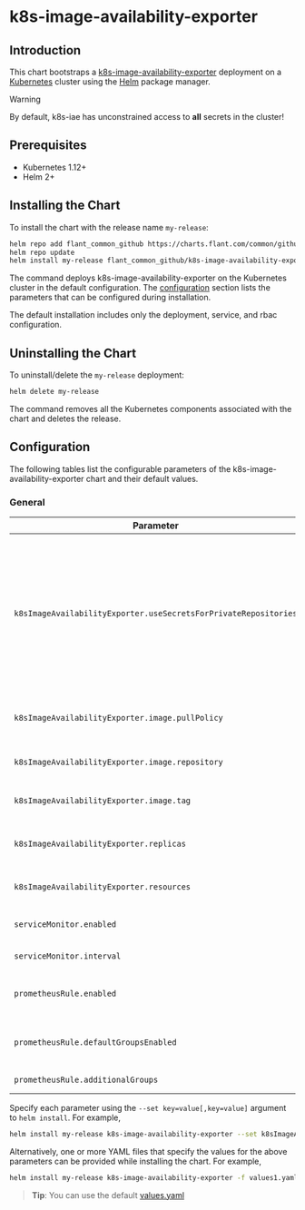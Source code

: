 # k8s-image-availability-exporter

## Introduction

This chart bootstraps a [k8s-image-availability-exporter](https://github.com/flant/k8s-image-availability-exporter) deployment on a [Kubernetes](http://kubernetes.io) cluster using the [Helm](https://helm.sh) package manager.

> [!WARNING]  
> By default, k8s-iae has unconstrained access to **all** secrets in the cluster!

## Prerequisites
  - Kubernetes 1.12+
  - Helm 2+

## Installing the Chart

To install the chart with the release name `my-release`:

```bash
helm repo add flant_common_github https://charts.flant.com/common/github
helm repo update
helm install my-release flant_common_github/k8s-image-availability-exporter
```

The command deploys k8s-image-availability-exporter on the Kubernetes cluster in the default configuration. The [configuration](#configuration) section lists the parameters that can be configured during installation.

The default installation includes only the deployment, service, and rbac configuration.

## Uninstalling the Chart

To uninstall/delete the `my-release` deployment:

```bash
helm delete my-release
```

The command removes all the Kubernetes components associated with the chart and deletes the release.

## Configuration

The following tables list the configurable parameters of the k8s-image-availability-exporter chart and their default values.

### General
| Parameter | Description | Default |
| ----- | ----------- | ------ |
| `k8sImageAvailabilityExporter.useSecretsForPrivateRepositories` | Give k8s-iae unconstrained access to all secrets in the cluster. This is necessary if there are images from private registries deployed in pods where the pull secret is not defined in `spec.imagePullSecrets` in plaintext but rather in an external secret. This setting only modifies the RBAC rules. | `true` |
| `k8sImageAvailabilityExporter.image.pullPolicy` | Image pull policy to use for the k8s-image-availability-exporter deployment | `IfNotPresent` |
| `k8sImageAvailabilityExporter.image.repository` | Repository to use for the k8s-image-availability-exporter deployment | `flant/k8s-image-availability-exporter` |
| `k8sImageAvailabilityExporter.image.tag` | Tag to use for the k8s-image-availability-exporter deployment | `v0.1.13` |
| `k8sImageAvailabilityExporter.replicas` | Number of instances to deploy for a k8s-image-availability-exporter deployment. | `1` |
| `k8sImageAvailabilityExporter.resources` | Resource limits for k8s-image-availability-exporter | `{}` |
| `serviceMonitor.enabled` | Create [Prometheus Operator](https://github.com/coreos/prometheus-operator) serviceMonitor resource | `false` |
| `serviceMonitor.interval` | Scrape interval for serviceMonitor | `15s` |
| `prometheusRule.enabled` | Create [Prometheus Operator](https://github.com/coreos/prometheus-operator) prometheusRule resource | `false` |
| `prometheusRule.defaultGroupsEnabled` | Setup default alerts (works only if prometheusRule.enabled is set to true) | `true` |
| `prometheusRule.additionalGroups` | Additional PrometheusRule groups | `[]` |

Specify each parameter using the `--set key=value[,key=value]` argument to `helm install`. For example,

```bash
helm install my-release k8s-image-availability-exporter --set k8sImageAvailabilityExporter.replicas=2
```

Alternatively, one or more YAML files that specify the values for the above parameters can be provided while installing the chart. For example,

```bash
helm install my-release k8s-image-availability-exporter -f values1.yaml,values2.yaml
```

> **Tip**: You can use the default [values.yaml](values.yaml)
